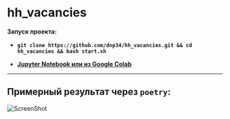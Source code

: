 # hh_vacancies

**Запуск проекта:**

- **`git clone https://github.com/dnp34/hh_vacancies.git && cd hh_vacancies && bash start.sh`**

- **[Jupyter Notebook или из Google Colab](https://github.com/dnp34/hh_vacancies/blob/main/L12_Python.ipynb)**
---

## Примерный результат через `poetry`:

![ScreenShot](https://raw.githubusercontent.com/dnp34/hh_vacancies/main/result.jpg)
